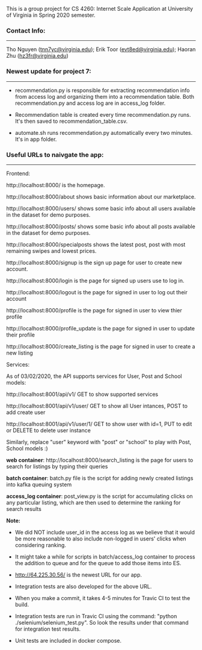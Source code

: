 This is a group project for CS 4260: Internet Scale Application at University of Virginia in Spring 2020 semester.

### Contact Info: ###
--------------

Tho Nguyen (tnn7yc@virginia.edu); Erik Toor (evt8ed@virginia.edu); Haoran Zhu (hz3fr@virginia.edu)

### Newest update for project 7: ###
--------------

- recommendation.py is responsible for extracting recommendation info from access log and organizing them into a recommendation table. Both recommendation.py and access log are in access_log folder.

- Recommendation table is created every time recommendation.py runs. It's then saved to recommendation_table.csv.

- automate.sh runs recommendation.py automatically every two minutes. It's in app folder.

### Useful URLs to naivgate the app: ###
--------------

Frontend:

http://localhost:8000/ is the homepage.

http://localhost:8000/about shows basic information about our marketplace.

http://localhost:8000/users/ shows some basic info about all users available in the dataset for demo purposes.

http://localhost:8000/posts/ shows some basic info about all posts available in the dataset for demo purposes.

http://localhost:8000/specialposts shows the latest post, post with most remaining swipes and lowest prices.

http://localhost:8000/signup is the sign up page for user to create new account.

http://localhost:8000/login is the page for signed up users use to log in.

http://localhost:8000/logout is the page for signed in user to log out their account

http://localhost:8000/profile is the page for signed in user to view thier profile

http://localhost:8000/profile_update is the page for signed in user to update their profile

http://localhost:8000/create_listing is the page for signed in user to create a new listing

Services:

As of 03/02/2020, the API supports services for User, Post and School models:

http://localhost:8001/api/v1/ GET to show supported services

http://localhost:8001/api/v1/user/ GET to show all User intances, POST to add create user

http://localhost:8001/api/v1/user/1/ GET to show user with id=1, PUT to edit or DELETE to delete user instance

Similarly, replace "user" keyword with "post" or "school" to play with Post, School models :)


**web container**: http://localhost:8000/search_listing is the page for users to search for listings by typing their queries

**batch container**: batch.py file is the script for adding newly created listings into kafka queuing system

**access_log container**: post_view.py is the script for accumulating clicks on any particular listing, which are then used to determine the ranking for search results

**Note:** 
- We did NOT include user_id in the access log as we believe that it would be more reasonable to also include non-logged in users' clicks when considering ranking.

- It might take a while for scripts in batch/access_log container to process the addition to queue and for the queue to add those items into ES.

- http://64.225.30.56/ is the newest URL for our app.

- Integration tests are also developed for the above URL. 

- When you make a commit, it takes 4-5 minutes for Travic CI to test the build. 

- Integration tests are run in Travic CI using the command: "python ./selenium/selenium_test.py". So look the results under that command for integration test results.

- Unit tests are included in docker compose.
